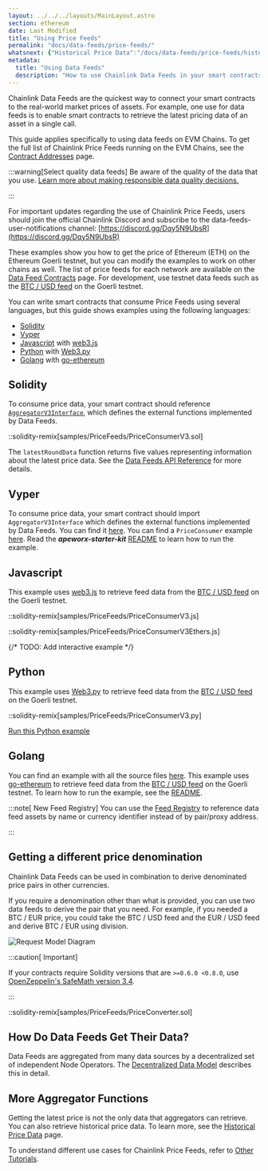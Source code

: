 ```yaml
---
layout: ../../../layouts/MainLayout.astro
section: ethereum
date: Last Modified
title: "Using Price Feeds"
permalink: "docs/data-feeds/price-feeds/"
whatsnext: {"Historical Price Data":"/docs/data-feeds/price-feeds/historical-data/", "Price Feeds API Reference":"/docs/data-feeds/price-feeds/api-reference/", "Price Feed Contract Addresses":"/docs/data-feeds/price-feeds/addresses/"}
metadata:
  title: "Using Data Feeds"
  description: "How to use Chainlink Data Feeds in your smart contracts."
---
```


Chainlink Data Feeds are the quickest way to connect your smart contracts to the real-world market prices of assets. For example, one use for data feeds is to enable smart contracts to retrieve the latest pricing data of an asset in a single call.

This guide applies specifically to using data feeds on EVM Chains. To get the full list of Chainlink Price Feeds running on the EVM Chains, see the [Contract Addresses](/data-feeds/price-feeds/addresses/) page.

:::warning[Select quality data feeds]
Be aware of the quality of the data that you use. [Learn more about making responsible data quality decisions.](/data-feeds/selecting-data-feeds/)

:::

For important updates regarding the use of Chainlink Price Feeds, users should join the official Chainlink Discord and subscribe to the data-feeds-user-notifications channel: [https://discord.gg/Dqy5N9UbsR](https://discord.gg/Dqy5N9UbsR)

These examples show you how to get the price of Ethereum (ETH) on the Ethereum Goerli testnet, but you can modify the examples to work on other chains as well. The list of price feeds for each network are available on the [Data Feed Contracts](/data-feeds/price-feeds/addresses/) page. For development, use testnet data feeds such as the [BTC / USD feed](https://goerli.etherscan.io/address/0xA39434A63A52E749F02807ae27335515BA4b07F7) on the Goerli testnet.

You can write smart contracts that consume Price Feeds using several languages, but this guide shows examples using the following languages:

- [Solidity](#solidity)
- [Vyper](#vyper)
- [Javascript](#javascript) with [web3.js](https://web3js.readthedocs.io/)
- [Python](#python) with [Web3.py](https://web3py.readthedocs.io/en/stable/)
- [Golang](#golang) with [go-ethereum](https://github.com/ethereum/go-ethereum)

## Solidity

To consume price data, your smart contract should reference [`AggregatorV3Interface`](https://github.com/smartcontractkit/chainlink/blob/master/contracts/src/v0.8/interfaces/AggregatorV3Interface.sol), which defines the external functions implemented by Data Feeds.


::solidity-remix[samples/PriceFeeds/PriceConsumerV3.sol]

The `latestRoundData` function returns five values representing information about the latest price data. See the [Data Feeds API Reference](/data-feeds/price-feeds/api-reference/) for more details.

## Vyper 

To consume price data, your smart contract should import `AggregatorV3Interface` which defines the external functions implemented by Data Feeds. You can find it [here](https://github.com/smartcontractkit/apeworx-starter-kit/blob/main/contracts/interfaces/AggregatorV3Interface.vy). 
You can find a `PriceConsumer` example [here](https://github.com/smartcontractkit/apeworx-starter-kit/blob/main/contracts/PriceConsumer.vy). Read the _**apeworx-starter-kit**_ [README](https://github.com/smartcontractkit/apeworx-starter-kit) to learn how to run the example. 

## Javascript

This example uses [web3.js](https://web3js.readthedocs.io/) to retrieve feed data from the [BTC / USD feed](https://goerli.etherscan.io/address/0xA39434A63A52E749F02807ae27335515BA4b07F7) on the Goerli testnet.


::solidity-remix[samples/PriceFeeds/PriceConsumerV3.js]


::solidity-remix[samples/PriceFeeds/PriceConsumerV3Ethers.js]


{/* TODO: Add interactive example <script src="/get-latest-price.js"></script> */}

## Python

This example uses [Web3.py](https://web3py.readthedocs.io/en/stable/) to retrieve feed data from the [BTC / USD feed](https://goerli.etherscan.io/address/0xA39434A63A52E749F02807ae27335515BA4b07F7) on the Goerli testnet.


::solidity-remix[samples/PriceFeeds/PriceConsumerV3.py]

<div class="remix-callout">
    <a href="https://repl.it/@DwightLyle/GetLatestPriceWeb3PY">Run this Python example</a>
</div>

## Golang

You can find an example with all the source files [here](https://github.com/smartcontractkit/smart-contract-examples/tree/main/pricefeed-golang). This example uses [go-ethereum](https://github.com/ethereum/go-ethereum) to retrieve feed data from the [BTC / USD feed](https://goerli.etherscan.io/address/0xA39434A63A52E749F02807ae27335515BA4b07F7) on the Goerli testnet.
To learn how to run the example, see the [README](https://github.com/smartcontractkit/smart-contract-examples/blob/main/pricefeed-golang/README.md).


:::note[ New Feed Registry]
 You can use the [Feed Registry](/data-feeds/feed-registry/) to reference data feed assets by name or currency identifier instead of by pair/proxy address.


:::

## Getting a different price denomination

Chainlink Data Feeds can be used in combination to derive denominated price pairs in other currencies.

If you require a denomination other than what is provided, you can use two data feeds to derive the pair that you need. For example, if you needed a BTC / EUR price, you could take the BTC / USD feed and the EUR / USD feed and derive BTC / EUR using division.

![Request Model Diagram](/images/price-feed-conversion-equation.gif)

:::caution[ Important]

 If your contracts require Solidity versions that are `>=0.6.0 <0.8.0`, use [OpenZeppelin's SafeMath version 3.4](https://github.com/OpenZeppelin/openzeppelin-contracts/blob/release-v3.4/contracts/math/SafeMath.sol).

:::


::solidity-remix[samples/PriceFeeds/PriceConverter.sol]

## How Do Data Feeds Get Their Data?

Data Feeds are aggregated from many data sources by a decentralized set of independent Node Operators. The [Decentralized Data Model](/architecture-decentralized-model/) describes this in detail.

## More Aggregator Functions

Getting the latest price is not the only data that aggregators can retrieve. You can also retrieve historical price data. To learn more, see the [Historical Price Data](/data-feeds/price-feeds/historical-data/) page.

To understand different use cases for Chainlink Price Feeds, refer to [Other Tutorials](/other-tutorials/).
